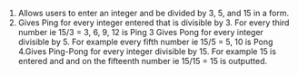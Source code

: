 1. Allows users to enter an integer and be divided by 3, 5, and 15 in a form.
2. Gives Ping for every integer entered that is divisible by 3. For every third number ie 15/3 = 3, 6, 9, 12 is Ping
3 Gives Pong for every integer divisible by 5.  For example every fifth number ie 15/5 = 5, 10 is Pong
4.Gives Ping-Pong for every integer divisible by 15.  For example 15 is entered and and on the fifteenth number ie 15/15 = 15 is outputted.
